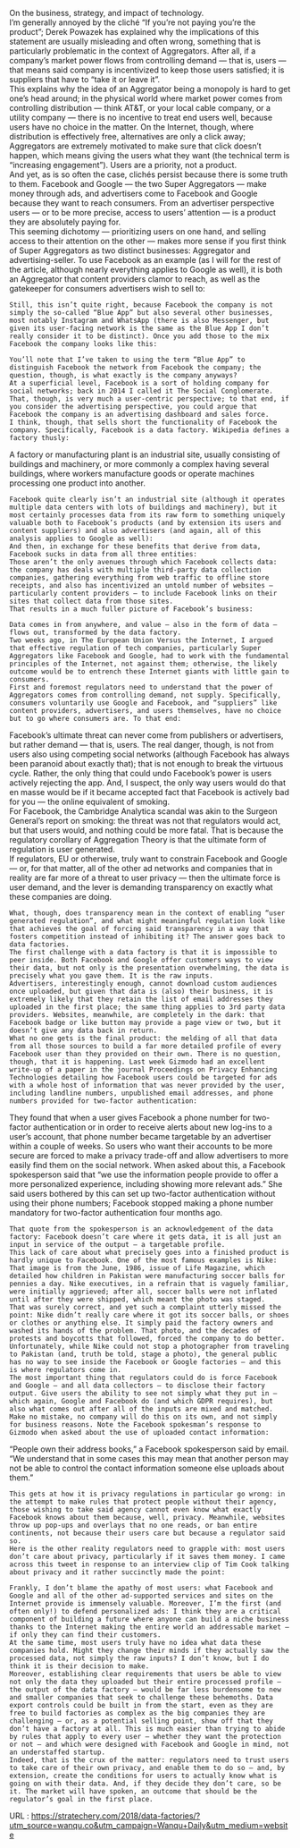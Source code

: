   On the business, strategy, and impact of technology.  
    I’m generally annoyed by the cliché “If you’re not paying you’re the product”; Derek Powazek has explained why the implications of this statement are usually misleading and often wrong, something that is particularly problematic in the context of Aggregators. After all, if a company’s market power flows from controlling demand — that is, users — that means said company is incentivized to keep those users satisfied; it is suppliers that have to “take it or leave it”.  
    This explains why the idea of an Aggregator being a monopoly is hard to get one’s head around; in the physical world where market power comes from controlling distribution — think AT&T, or your local cable company, or a utility company — there is no incentive to treat end users well, because users have no choice in the matter. On the Internet, though, where distribution is effectively free, alternatives are only a click away; Aggregators are extremely motivated to make sure that click doesn’t happen, which means giving the users what they want (the technical term is “increasing engagement”). Users are a priority, not a product.  
    And yet, as is so often the case, clichés persist because there is some truth to them. Facebook and Google — the two Super Aggregators — make money through ads, and advertisers come to Facebook and Google because they want to reach consumers. From an advertiser perspective users — or to be more precise, access to users’ attention — is a product they are absolutely paying for.  
    This seeming dichotomy — prioritizing users on one hand, and selling access to their attention on the other — makes more sense if you first think of Super Aggregators as two distinct businesses: Aggregator and advertising-seller. To use Facebook as an example (as I will for the rest of the article, although nearly everything applies to Google as well), it is both an Aggregator that content providers clamor to reach, as well as the gatekeeper for consumers advertisers wish to sell to:  
      
    Still, this isn’t quite right, because Facebook the company is not simply the so-called “Blue App” but also several other businesses, most notably Instagram and WhatsApp (there is also Messenger, but given its user-facing network is the same as the Blue App I don’t really consider it to be distinct). Once you add those to the mix Facebook the company looks like this:  
      
    You’ll note that I’ve taken to using the term “Blue App” to distinguish Facebook the network from Facebook the company; the question, though, is what exactly is the company anyways?  
    At a superficial level, Facebook is a sort of holding company for social networks; back in 2014 I called it The Social Conglomerate. That, though, is very much a user-centric perspective; to that end, if you consider the advertising perspective, you could argue that Facebook the company is an advertising dashboard and sales force.  
    I think, though, that sells short the functionality of Facebook the company. Specifically, Facebook is a data factory. Wikipedia defines a factory thusly:  
    
  A factory or manufacturing plant is an industrial site, usually consisting of buildings and machinery, or more commonly a complex having several buildings, where workers manufacture goods or operate machines processing one product into another.
  
    Facebook quite clearly isn’t an industrial site (although it operates multiple data centers with lots of buildings and machinery), but it most certainly processes data from its raw form to something uniquely valuable both to Facebook’s products (and by extension its users and content suppliers) and also advertisers (and again, all of this analysis applies to Google as well):  
    And then, in exchange for these benefits that derive from data, Facebook sucks in data from all three entities:  
    Those aren’t the only avenues through which Facebook collects data: the company has deals with multiple third-party data collection companies, gathering everything from web traffic to offline store receipts, and also has incentivized an untold number of websites — particularly content providers — to include Facebook links on their sites that collect data from those sites.  
    That results in a much fuller picture of Facebook’s business:  
      
    Data comes in from anywhere, and value — also in the form of data — flows out, transformed by the data factory.  
    Two weeks ago, in The European Union Versus the Internet, I argued that effective regulation of tech companies, particularly Super Aggregators like Facebook and Google, had to work with the fundamental principles of the Internet, not against them; otherwise, the likely outcome would be to entrench these Internet giants with little gain to consumers.  
    First and foremost regulators need to understand that the power of Aggregators comes from controlling demand, not supply. Specifically, consumers voluntarily use Google and Facebook, and “suppliers” like content providers, advertisers, and users themselves, have no choice but to go where consumers are. To that end:  
    
  Facebook’s ultimate threat can never come from publishers or advertisers, but rather demand — that is, users. The real danger, though, is not from users also using competing social networks (although Facebook has always been paranoid about exactly that); that is not enough to break the virtuous cycle. Rather, the only thing that could undo Facebook’s power is users actively rejecting the app. And, I suspect, the only way users would do that en masse would be if it became accepted fact that Facebook is actively bad for you — the online equivalent of smoking.  
      For Facebook, the Cambridge Analytica scandal was akin to the Surgeon General’s report on smoking: the threat was not that regulators would act, but that users would, and nothing could be more fatal. That is because the regulatory corollary of Aggregation Theory is that the ultimate form of regulation is user generated.  
      If regulators, EU or otherwise, truly want to constrain Facebook and Google — or, for that matter, all of the other ad networks and companies that in reality are far more of a threat to user privacy — then the ultimate force is user demand, and the lever is demanding transparency on exactly what these companies are doing.
  
    What, though, does transparency mean in the context of enabling “user generated regulation”, and what might meaningful regulation look like that achieves the goal of forcing said transparency in a way that fosters competition instead of inhibiting it? The answer goes back to data factories.  
    The first challenge with a data factory is that it is impossible to peer inside. Both Facebook and Google offer customers ways to view their data, but not only is the presentation overwhelming, the data is precisely what you gave them. It is the raw inputs.  
    Advertisers, interestingly enough, cannot download custom audiences once uploaded, but given that data is (also) their business, it is extremely likely that they retain the list of email addresses they uploaded in the first place; the same thing applies to 3rd party data providers. Websites, meanwhile, are completely in the dark: that Facebook badge or like button may provide a page view or two, but it doesn’t give any data back in return.  
    What no one gets is the final product: the melding of all that data from all those sources to build a far more detailed profile of every Facebook user than they provided on their own. There is no question, though, that it is happening. Last week Gizmodo had an excellent write-up of a paper in the journal Proceedings on Privacy Enhancing Technologies detailing how Facebook users could be targeted for ads with a whole host of information that was never provided by the user, including landline numbers, unpublished email addresses, and phone numbers provided for two-factor authentication:  
    
  They found that when a user gives Facebook a phone number for two-factor authentication or in order to receive alerts about new log-ins to a user’s account, that phone number became targetable by an advertiser within a couple of weeks. So users who want their accounts to be more secure are forced to make a privacy trade-off and allow advertisers to more easily find them on the social network. When asked about this, a Facebook spokesperson said that “we use the information people provide to offer a more personalized experience, including showing more relevant ads.” She said users bothered by this can set up two-factor authentication without using their phone numbers; Facebook stopped making a phone number mandatory for two-factor authentication four months ago.
  
    That quote from the spokesperson is an acknowledgement of the data factory: Facebook doesn’t care where it gets data, it is all just an input in service of the output — a targetable profile.  
    This lack of care about what precisely goes into a finished product is hardly unique to Facebook. One of the most famous examples is Nike:  
    That image is from the June, 1986, issue of Life Magazine, which detailed how children in Pakistan were manufacturing soccer balls for pennies a day. Nike executives, in a refrain that is vaguely familiar, were initially aggrieved; after all, soccer balls were not inflated until after they were shipped, which meant the photo was staged.  
    That was surely correct, and yet such a complaint utterly missed the point: Nike didn’t really care where it got its soccer balls, or shoes or clothes or anything else. It simply paid the factory owners and washed its hands of the problem. That photo, and the decades of protests and boycotts that followed, forced the company to do better.  
    Unfortunately, while Nike could not stop a photographer from traveling to Pakistan (and, truth be told, stage a photo), the general public has no way to see inside the Facebook or Google factories — and this is where regulators come in.  
    The most important thing that regulators could do is force Facebook and Google — and all data collectors — to disclose their factory output. Give users the ability to see not simply what they put in — which again, Google and Facebook do (and which GDPR requires), but also what comes out after all of the inputs are mixed and matched.  
    Make no mistake, no company will do this on its own, and not simply for business reasons. Note the Facebook spokesman’s response to Gizmodo when asked about the use of uploaded contact information:  
    
  “People own their address books,” a Facebook spokesperson said by email. “We understand that in some cases this may mean that another person may not be able to control the contact information someone else uploads about them.”
  
    This gets at how it is privacy regulations in particular go wrong: in the attempt to make rules that protect people without their agency, those wishing to take said agency cannot even know what exactly Facebook knows about them because, well, privacy. Meanwhile, websites throw up pop-ups and overlays that no one reads, or ban entire continents, not because their users care but because a regulator said so.  
    Here is the other reality regulators need to grapple with: most users don’t care about privacy, particularly if it saves them money. I came across this tweet in response to an interview clip of Tim Cook talking about privacy and it rather succinctly made the point:  
      
    Frankly, I don’t blame the apathy of most users: what Facebook and Google and all of the other ad-supported services and sites on the Internet provide is immensely valuable. Moreover, I’m the first (and often only!) to defend personalized ads: I think they are a critical component of building a future where anyone can build a niche business thanks to the Internet making the entire world an addressable market — if only they can find their customers.  
    At the same time, most users truly have no idea what data these companies hold. Might they change their minds if they actually saw the processed data, not simply the raw inputs? I don’t know, but I do think it is their decision to make.  
    Moreover, establishing clear requirements that users be able to view not only the data they uploaded but their entire processed profile — the output of the data factory — would be far less burdensome to new and smaller companies that seek to challenge these behemoths. Data export controls could be built in from the start, even as they are free to build factories as complex as the big companies they are challenging — or, as a potential selling point, show off that they don’t have a factory at all. This is much easier than trying to abide by rules that apply to every user — whether they want the protection or not — and which were designed with Facebook and Google in mind, not an understaffed startup.  
    Indeed, that is the crux of the matter: regulators need to trust users to take care of their own privacy, and enable them to do so — and, by extension, create the conditions for users to actually know what is going on with their data. And, if they decide they don’t care, so be it. The market will have spoken, an outcome that should be the regulator’s goal in the first place.  
    
  URL : https://stratechery.com/2018/data-factories/?utm_source=wanqu.co&utm_campaign=Wanqu+Daily&utm_medium=website